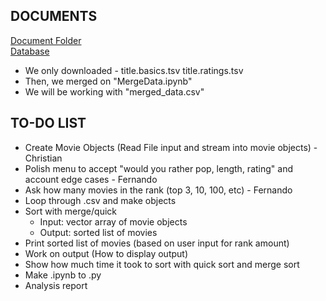 ## DOCUMENTS
[Document Folder](https://docs.google.com/document/d/1B3hyYpLHZBUshn4AngdBniTwmoenCfGp5Ye6-JtVPFw/edit?usp=sharing) \
[Database](https://datasets.imdbws.com/)
- We only downloaded -
    title.basics.tsv
    title.ratings.tsv
- Then, we merged on "MergeData.ipynb"
- We will be working with "merged_data.csv"

## TO-DO LIST
<ul>
<li> Create Movie Objects (Read File input and stream into movie objects) - Christian </li>
<li> Polish menu to accept "would you rather pop, length, rating" and account edge cases - Fernando </li>
<li> Ask how many movies in the rank (top 3, 10, 100, etc) - Fernando </li>
<li> Loop through .csv and make objects </li>
<li> Sort with merge/quick <ul>
<li> Input: vector array of movie objects</li>
<li> Output: sorted list of movies</li>
</ul>
</li>
<li> Print sorted list of movies (based on user input for rank amount)</li>
<li> Work on output (How to display output)</li>
<li> Show how much time it took to sort with quick sort and merge sort</li>
<li> Make .ipynb to .py</li>
<li> Analysis report</li>
</ul>
